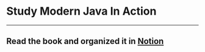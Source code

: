 # Study Modern Java In Action
- - -
## Read the book and organized it in <a href="https://salty-bottom-0de.notion.site/27282e97855d4063b21e9d4e116576d1?pvs=4">Notion</a>